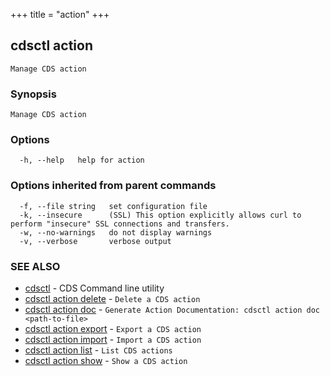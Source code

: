 +++
title = "action"
+++
## cdsctl action

`Manage CDS action`

### Synopsis

`Manage CDS action`

### Options

```
  -h, --help   help for action
```

### Options inherited from parent commands

```
  -f, --file string   set configuration file
  -k, --insecure      (SSL) This option explicitly allows curl to perform "insecure" SSL connections and transfers.
  -w, --no-warnings   do not display warnings
  -v, --verbose       verbose output
```

### SEE ALSO

* [cdsctl](/cli/cdsctl/cdsctl/)	 - CDS Command line utility
* [cdsctl action delete](/cli/cdsctl/action/delete/)	 - `Delete a CDS action`
* [cdsctl action doc](/cli/cdsctl/action/doc/)	 - `Generate Action Documentation: cdsctl action doc <path-to-file>`
* [cdsctl action export](/cli/cdsctl/action/export/)	 - `Export a CDS action`
* [cdsctl action import](/cli/cdsctl/action/import/)	 - `Import a CDS action`
* [cdsctl action list](/cli/cdsctl/action/list/)	 - `List CDS actions`
* [cdsctl action show](/cli/cdsctl/action/show/)	 - `Show a CDS action`

